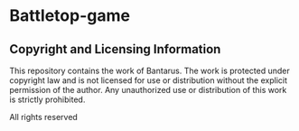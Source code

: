 # Battletop-game
## Copyright and Licensing Information
This repository contains the work of Bantarus. The work is protected under copyright law and is not licensed for use or distribution without the explicit permission of the author. Any unauthorized use or distribution of this work is strictly prohibited.

All rights reserved
